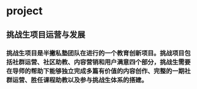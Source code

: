 # project
## 挑战生项目运营与发展 ##
### 挑战生项目是**半撇私塾**团队在进行的一个教育创新项目。挑战项目包括社群运营、社区助教、内容营销和用户满意四个部分，挑战生需要在导师的帮助下能够独立完成多篇有价值的内容创作、完整的一期社群运营、胜任课程助教以及参与挑战生体系的搭建。
